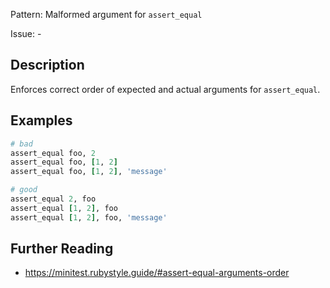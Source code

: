Pattern: Malformed argument for `assert_equal`

Issue: -

## Description

Enforces correct order of expected and actual arguments for `assert_equal`.

## Examples

``` ruby
# bad
assert_equal foo, 2
assert_equal foo, [1, 2]
assert_equal foo, [1, 2], 'message'

# good
assert_equal 2, foo
assert_equal [1, 2], foo
assert_equal [1, 2], foo, 'message'
```

## Further Reading

- <https://minitest.rubystyle.guide/#assert-equal-arguments-order>